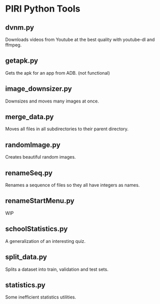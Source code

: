 # PIRI Python Tools

## dvnm.py
Downloads videos from Youtube at the best quality with youtube-dl and ffmpeg.

## getapk.py
Gets the apk for an app from ADB. (not functional)

## image_downsizer.py
Downsizes and moves many images at once.

## merge_data.py
Moves all files in all subdirectories to their parent directory.

## randomImage.py
Creates beautiful random images.

## renameSeq.py
Renames a sequence of files so they all have integers as names.

## renameStartMenu.py
WIP

## schoolStatistics.py
A generalization of an interesting quiz.

## split_data.py
Splits a dataset into train, validation and test sets.

## statistics.py
Some inefficient statistics utilities.